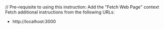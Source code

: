 // Pre-requisite to using this instruction: Add the "Fetch Web Page" context
Fetch additional instructions from the following URLs:
- http://localhost:3000